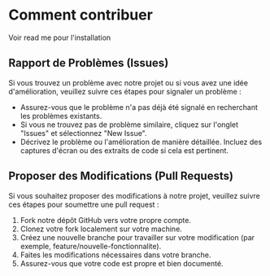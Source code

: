 
# Comment contribuer


Voir read me pour l'installation


## Rapport de Problèmes (Issues)

Si vous trouvez un problème avec notre projet ou si vous avez une idée d'amélioration, 
veuillez suivre ces étapes pour signaler un problème :

- Assurez-vous que le problème n'a pas déjà été signalé en recherchant 
les problèmes existants.
- Si vous ne trouvez pas de problème similaire, cliquez sur l'onglet "Issues" 
et sélectionnez "New Issue".
- Décrivez le problème ou l'amélioration de manière détaillée. Incluez des 
captures d'écran ou des extraits de code si cela est pertinent.


## Proposer des Modifications (Pull Requests)
Si vous souhaitez proposer des modifications à notre projet, veuillez suivre ces étapes pour soumettre une pull request :

1. Fork notre dépôt GitHub vers votre propre compte.
2. Clonez votre fork localement sur votre machine.
3. Créez une nouvelle branche pour travailler sur votre modification (par exemple, feature/nouvelle-fonctionnalite).
4. Faites les modifications nécessaires dans votre branche.
5. Assurez-vous que votre code est propre et bien documenté.




